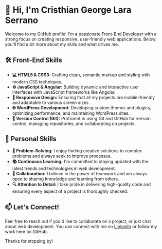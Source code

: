# 👋 Hi, I'm Cristhian George Lara Serrano

Welcome to my GitHub profile! I'm a passionate Front-End Developer with a strong focus on creating responsive, user-friendly web applications. Below, you'll find a bit more about my skills and what drives me.

## 🛠️ Front-End Skills

- **💻 HTML5 & CSS3:** Crafting clean, semantic markup and styling with modern CSS techniques.
- **⚙️ JavaScript & Angular:** Building dynamic and interactive user interfaces with JavaScript frameworks like Angular.
- **📱 Responsive Design:** Ensuring that all my projects are mobile-friendly and adaptable to various screen sizes.
- **🌐 WordPress Development:** Developing custom themes and plugins, optimizing performance, and maintaining WordPress sites.
- **🔧 Version Control (Git):** Proficient in using Git and GitHub for version control, managing repositories, and collaborating on projects.

## 🌟 Personal Skills

- **🧩 Problem-Solving:** I enjoy finding creative solutions to complex problems and always seek to improve processes.
- **📚 Continuous Learning:** I'm committed to staying updated with the latest trends and technologies in web development.
- **🤝 Collaboration:** I believe in the power of teamwork and am always open to sharing knowledge and learning from others.
- **🔍 Attention to Detail:** I take pride in delivering high-quality code and ensuring every aspect of a project is thoroughly checked.

## 📫 Let's Connect!

Feel free to reach out if you'd like to collaborate on a project, or just chat about web development. You can connect with me on [LinkedIn](https://www.linkedin.com/in/cristhian-lara-60b3a05a/) or follow my work here on GitHub.

Thanks for stopping by!

<!--
**cristiangeorge/cristiangeorge** is a ✨ _special_ ✨ repository because its `README.md` (this file) appears on your GitHub profile.

Here are some ideas to get you started:

- 🔭 I’m currently working on ...
- 🌱 I’m currently learning ...
- 👯 I’m looking to collaborate on ...
- 🤔 I’m looking for help with ...
- 💬 Ask me about ...
- 📫 How to reach me: ...
- 😄 Pronouns: ...
- ⚡ Fun fact: ...
-->
